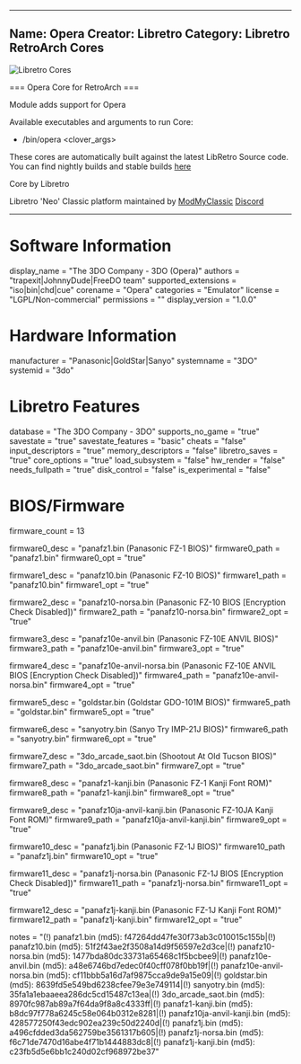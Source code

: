 -----------------------
Name: Opera
Creator: Libretro
Category: Libretro RetroArch Cores
-----------------------
![Libretro Cores](https://modmyclassic.com/wp-content/uploads/2020/06/LibRetroNeoCoresSmall.png)

=== Opera Core for RetroArch ===

Module adds support for Opera

Available executables and arguments to run Core:
- /bin/opera <rom> <clover_args>

These cores are automatically built against the latest LibRetro Source code. You can find nightly builds and stable builds [here](https://modmyclassic.com/hmodcores)

Core by Libretro

Libretro 'Neo' Classic platform maintained by [ModMyClassic](https://modmyclassic.com) [Discord](https://modmyclassic.com/discord)

-----------------------

# Software Information
display_name = "The 3DO Company - 3DO (Opera)"
authors = "trapexit|JohnnyDude|FreeDO team"
supported_extensions = "iso|bin|chd|cue"
corename = "Opera"
categories = "Emulator"
license = "LGPL/Non-commercial"
permissions = ""
display_version = "1.0.0"

# Hardware Information
manufacturer = "Panasonic|GoldStar|Sanyo"
systemname = "3DO"
systemid = "3do"

# Libretro Features
database = "The 3DO Company - 3DO"
supports_no_game = "true"
savestate = "true"
savestate_features = "basic"
cheats = "false"
input_descriptors = "true"
memory_descriptors = "false"
libretro_saves = "true"
core_options = "true"
load_subsystem = "false"
hw_render = "false"
needs_fullpath = "true"
disk_control = "false"
is_experimental = "false"

# BIOS/Firmware
firmware_count = 13

firmware0_desc = "panafz1.bin (Panasonic FZ-1 BIOS)"
firmware0_path = "panafz1.bin"
firmware0_opt = "true"

firmware1_desc = "panafz10.bin (Panasonic FZ-10 BIOS)"
firmware1_path = "panafz10.bin"
firmware1_opt = "true"

firmware2_desc = "panafz10-norsa.bin (Panasonic FZ-10 BIOS [Encryption Check Disabled])"
firmware2_path = "panafz10-norsa.bin"
firmware2_opt = "true"

firmware3_desc = "panafz10e-anvil.bin (Panasonic FZ-10E ANVIL BIOS)"
firmware3_path = "panafz10e-anvil.bin"
firmware3_opt = "true"

firmware4_desc = "panafz10e-anvil-norsa.bin (Panasonic FZ-10E ANVIL BIOS [Encryption Check Disabled])"
firmware4_path = "panafz10e-anvil-norsa.bin"
firmware4_opt = "true"

firmware5_desc = "goldstar.bin (Goldstar GDO-101M BIOS)"
firmware5_path = "goldstar.bin"
firmware5_opt = "true"

firmware6_desc = "sanyotry.bin (Sanyo Try IMP-21J BIOS)"
firmware6_path = "sanyotry.bin"
firmware6_opt = "true"

firmware7_desc = "3do_arcade_saot.bin (Shootout At Old Tucson BIOS)"
firmware7_path = "3do_arcade_saot.bin"
firmware7_opt = "true"

firmware8_desc = "panafz1-kanji.bin (Panasonic FZ-1 Kanji Font ROM)"
firmware8_path = "panafz1-kanji.bin"
firmware8_opt = "true"

firmware9_desc = "panafz10ja-anvil-kanji.bin (Panasonic FZ-10JA Kanji Font ROM)"
firmware9_path = "panafz10ja-anvil-kanji.bin"
firmware9_opt = "true"

firmware10_desc = "panafz1j.bin (Panasonic FZ-1J BIOS)"
firmware10_path = "panafz1j.bin"
firmware10_opt = "true"

firmware11_desc = "panafz1j-norsa.bin (Panasonic FZ-1J BIOS [Encryption Check Disabled])"
firmware11_path = "panafz1j-norsa.bin"
firmware11_opt = "true"

firmware12_desc = "panafz1j-kanji.bin (Panasonic FZ-1J Kanji Font ROM)"
firmware12_path = "panafz1j-kanji.bin"
firmware12_opt = "true"

notes = "(!) panafz1.bin (md5): f47264dd47fe30f73ab3c010015c155b|(!) panafz10.bin (md5): 51f2f43ae2f3508a14d9f56597e2d3ce|(!) panafz10-norsa.bin (md5): 1477bda80dc33731a65468c1f5bcbee9|(!) panafz10e-anvil.bin (md5): a48e6746bd7edec0f40cff078f0bb19f|(!) panafz10e-anvil-norsa.bin (md5): cf11bbb5a16d7af9875cca9de9a15e09|(!) goldstar.bin (md5): 8639fd5e549bd6238cfee79e3e749114|(!) sanyotry.bin (md5): 35fa1a1ebaaeea286dc5cd15487c13ea|(!) 3do_arcade_saot.bin (md5): 8970fc987ab89a7f64da9f8a8c4333ff|(!) panafz1-kanji.bin (md5): b8dc97f778a6245c58e064b0312e8281|(!) panafz10ja-anvil-kanji.bin (md5): 428577250f43edc902ea239c50d2240d|(!) panafz1j.bin (md5): a496cfdded3da562759be3561317b605|(!) panafz1j-norsa.bin (md5): f6c71de7470d16abe4f71b1444883dc8|(!) panafz1j-kanji.bin (md5): c23fb5d5e6bb1c240d02cf968972be37"
